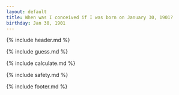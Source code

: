 ```yaml
---
layout: default
title: When was I conceived if I was born on January 30, 1901?
birthday: Jan 30, 1901
---
```


{% include header.md %}

{% include guess.md %}

{% include calculate.md %}

{% include safety.md %}

{% include footer.md %}



